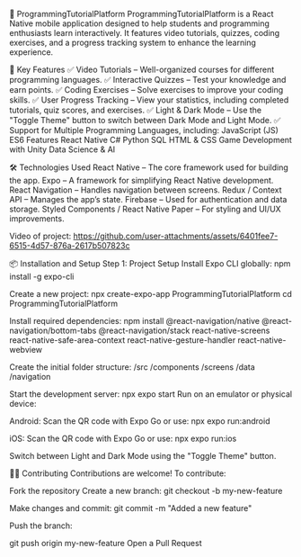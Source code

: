 📱 ProgrammingTutorialPlatform
ProgrammingTutorialPlatform is a React Native mobile application designed to help students and programming enthusiasts learn interactively. It features video tutorials, quizzes, coding exercises, and a progress tracking system to enhance the learning experience.

🚀 Key Features
✅ Video Tutorials – Well-organized courses for different programming languages.
✅ Interactive Quizzes – Test your knowledge and earn points.
✅ Coding Exercises – Solve exercises to improve your coding skills.
✅ User Progress Tracking – View your statistics, including completed tutorials, quiz scores, and exercises.
✅ Light & Dark Mode – Use the "Toggle Theme" button to switch between Dark Mode and Light Mode.
✅ Support for Multiple Programming Languages, including:
JavaScript (JS)
ES6 Features
React Native
C#
Python
SQL
HTML & CSS
Game Development with Unity
Data Science & AI

🛠 Technologies Used
React Native – The core framework used for building the app.
Expo – A framework for simplifying React Native development.
React Navigation – Handles navigation between screens.
Redux / Context API – Manages the app’s state.
Firebase – Used for authentication and data storage.
Styled Components / React Native Paper – For styling and UI/UX improvements.

Video of project:
https://github.com/user-attachments/assets/6401fee7-6515-4d57-876a-2617b507823c

📦 Installation and Setup
Step 1: Project Setup
Install Expo CLI globally:
npm install -g expo-cli

Create a new project:
npx create-expo-app ProgrammingTutorialPlatform
cd ProgrammingTutorialPlatform

Install required dependencies:
npm install @react-navigation/native @react-navigation/bottom-tabs @react-navigation/stack react-native-screens react-native-safe-area-context react-native-gesture-handler react-native-webview

Create the initial folder structure:
/src
  /components
  /screens
  /data
  /navigation

Start the development server:
npx expo start
Run on an emulator or physical device:

Android: Scan the QR code with Expo Go or use:
npx expo run:android

iOS: Scan the QR code with Expo Go or use:
npx expo run:ios

Switch between Light and Dark Mode using the "Toggle Theme" button.

👨‍💻 Contributing
Contributions are welcome! To contribute:

Fork the repository
Create a new branch:
git checkout -b my-new-feature

Make changes and commit:
git commit -m "Added a new feature"

Push the branch:

git push origin my-new-feature
Open a Pull Request
